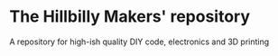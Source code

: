 # The Hillbilly Makers' repository
A repository for high-ish quality DIY code, electronics and 3D printing

